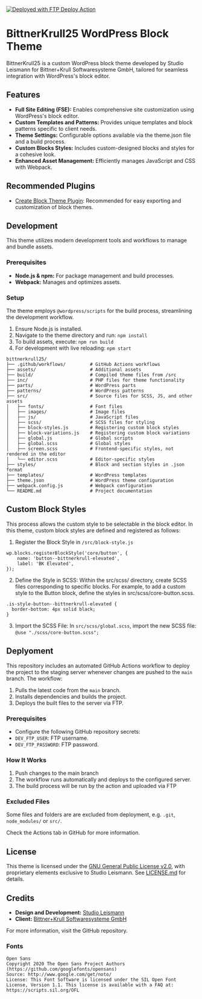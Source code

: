 [<img alt="Deployed with FTP Deploy Action" src="https://img.shields.io/badge/Deployed With-FTP DEPLOY ACTION-%3CCOLOR%3E?style=for-the-badge&color=0077b6">](https://github.com/SamKirkland/FTP-Deploy-Action)

# BittnerKrull25 WordPress Block Theme
BittnerKrull25 is a custom WordPress block theme developed by Studio Leismann for Bittner+Krull Softwaresysteme GmbH, tailored for seamless integration with WordPress's block editor.

## Features
- **Full Site Editing (FSE):** Enables comprehensive site customization using WordPress's block editor.
- **Custom Templates and Patterns:** Provides unique templates and block patterns specific to client needs.
- **Theme Settings:** Configurable options available via the theme.json file and a build process.
- **Custom Blocks Styles:** Includes custom-designed blocks and styles for a cohesive look.
- **Enhanced Asset Management:** Efficiently manages JavaScript and CSS with Webpack.

## Recommended Plugins
- [Create Block Theme Plugin](https://wordpress.org/plugins/create-block-theme/): Recommended for easy exporting and customization of block themes.

## Development
This theme utilizes modern development tools and workflows to manage and bundle assets.

### Prerequisites
- **Node.js & npm:** For package management and build processes.
- **Webpack:** Manages and optimizes assets.

### Setup
The theme employs `@wordpress/scripts` for the build process, streamlining the development workflow.

1. Ensure Node.js is installed.
2. Navigate to the theme directory and run:
   `npm install`
4. To build assets, execute:
   `npm run build`
5. For development with live reloading:
   `npm start`

```
bittnerkrull25/
├── .github/workflows/         # GitHub Actions workflows
├── assets/                    # Additional assets
├── build/                     # Compiled theme files from /src
├── inc/                       # PHP files for theme functionality
├── parts/                     # WordPress parts
├── patterns/                  # WordPress patterns
├── src/                       # Source files for SCSS, JS, and other assets
│   ├── fonts/                 # Font files
│   ├── images/                # Image files
│   ├── js/                    # JavaScript files
│   ├── scss/                  # SCSS files for styling
│   ├── block-styles.js        # Registering custom block styles
│   ├── block-variations.js    # Registering custom block variations
│   ├── global.js              # Global scripts
│   ├── global.scss            # Global styles
│   ├── screen.scss            # Frontend-specific styles, not rendered in the editor
│   └── editor.scss            # Editor-specific styles
├── styles/                    # Block and section styles in .json format
├── templates/                 # WordPress templates
├── theme.json                 # WordPress theme configuration
├── webpack.config.js          # Webpack configuration
└── README.md                  # Project documentation
```


## Custom Block Styles
This process allows the custom style to be selectable in the block editor.
In this theme, custom block styles are defined and registered as follows:

1. Register the Block Style in `/src/block-style.js`
```
wp.blocks.registerBlockStyle('core/button', {
	name: 'button--bittnerkrull-elevated',
	label: 'BK Elevated',
});
```
2. Define the Style in SCSS:
Within the src/scss/ directory, create SCSS files corresponding to specific blocks. For example, to add a custom style to the Button block, define the styles in src/scss/core-button.scss.
```
.is-style-button--bittnerkrull-elevated {
  border-bottom: 4px solid black;
}
```
3. Import the SCSS File:
In `src/scss/global.scss`, import the new SCSS file:
`@use "./scss/core-button.scss";`

## Deplyoment

This repository includes an automated GitHub Actions workflow to deploy the project to the staging server whenever changes are pushed to the `main` branch. 
The workflow:

1. Pulls the latest code from the `main` branch.
2. Installs dependencies and builds the project.
3. Deploys the built files to the server via FTP.

### Prerequisites
- Configure the following GitHub repository secrets:
 - `DEV_FTP_USER`: FTP username.
 - `DEV_FTP_PASSWORD`: FTP password.

### How It Works
1. Push changes to the main branch
2. The workflow runs automatically and deploys to the configured server.
3. The build process will be run by the action and uploaded via FTP

### Excluded Files
Some files and folders are are excluded from deployment, e.g. `.git`, `node_modules/` or `src/`.

Check the Actions tab in GitHub for more information.


## License

This theme is licensed under the [GNU General Public License v2.0](https://www.gnu.org/licenses/old-licenses/gpl-2.0.html), with proprietary elements exclusive to Studio Leismann. See [LICENSE.md](LICENSE.md) for details.


## Credits
*   **Design and Development:** [Studio Leismann](https://www.studioleismann.com/)
*   **Client:** [Bittner+Krull Softwaresysteme GmbH](https://www.bittner-krull.de/)

For more information, visit the GitHub repository.


### Fonts

```
Open Sans
Copyright 2020 The Open Sans Project Authors (https://github.com/googlefonts/opensans)
Source: http://www.google.com/get/noto/
License: This Font Software is licensed under the SIL Open Font License, Version 1.1. This license is available with a FAQ at: https://scripts.sil.org/OFL
```
